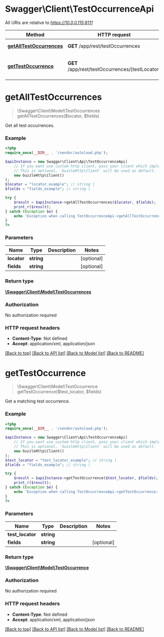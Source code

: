 # Swagger\Client\TestOccurrenceApi

All URIs are relative to *https://10.0.0.115:8111*

Method | HTTP request | Description
------------- | ------------- | -------------
[**getAllTestOccurrences**](TestOccurrenceApi.md#getAllTestOccurrences) | **GET** /app/rest/testOccurrences | Get all test occurrences.
[**getTestOccurrence**](TestOccurrenceApi.md#getTestOccurrence) | **GET** /app/rest/testOccurrences/{testLocator} | Get a matching test occurrence.


# **getAllTestOccurrences**
> \Swagger\Client\Model\TestOccurrences getAllTestOccurrences($locator, $fields)

Get all test occurrences.



### Example
```php
<?php
require_once(__DIR__ . '/vendor/autoload.php');

$apiInstance = new Swagger\Client\Api\TestOccurrenceApi(
    // If you want use custom http client, pass your client which implements `GuzzleHttp\ClientInterface`.
    // This is optional, `GuzzleHttp\Client` will be used as default.
    new GuzzleHttp\Client()
);
$locator = "locator_example"; // string | 
$fields = "fields_example"; // string | 

try {
    $result = $apiInstance->getAllTestOccurrences($locator, $fields);
    print_r($result);
} catch (Exception $e) {
    echo 'Exception when calling TestOccurrenceApi->getAllTestOccurrences: ', $e->getMessage(), PHP_EOL;
}
?>
```

### Parameters

Name | Type | Description  | Notes
------------- | ------------- | ------------- | -------------
 **locator** | **string**|  | [optional]
 **fields** | **string**|  | [optional]

### Return type

[**\Swagger\Client\Model\TestOccurrences**](../Model/TestOccurrences.md)

### Authorization

No authorization required

### HTTP request headers

 - **Content-Type**: Not defined
 - **Accept**: application/xml, application/json

[[Back to top]](#) [[Back to API list]](../../README.md#documentation-for-api-endpoints) [[Back to Model list]](../../README.md#documentation-for-models) [[Back to README]](../../README.md)

# **getTestOccurrence**
> \Swagger\Client\Model\TestOccurrence getTestOccurrence($test_locator, $fields)

Get a matching test occurrence.



### Example
```php
<?php
require_once(__DIR__ . '/vendor/autoload.php');

$apiInstance = new Swagger\Client\Api\TestOccurrenceApi(
    // If you want use custom http client, pass your client which implements `GuzzleHttp\ClientInterface`.
    // This is optional, `GuzzleHttp\Client` will be used as default.
    new GuzzleHttp\Client()
);
$test_locator = "test_locator_example"; // string | 
$fields = "fields_example"; // string | 

try {
    $result = $apiInstance->getTestOccurrence($test_locator, $fields);
    print_r($result);
} catch (Exception $e) {
    echo 'Exception when calling TestOccurrenceApi->getTestOccurrence: ', $e->getMessage(), PHP_EOL;
}
?>
```

### Parameters

Name | Type | Description  | Notes
------------- | ------------- | ------------- | -------------
 **test_locator** | **string**|  |
 **fields** | **string**|  | [optional]

### Return type

[**\Swagger\Client\Model\TestOccurrence**](../Model/TestOccurrence.md)

### Authorization

No authorization required

### HTTP request headers

 - **Content-Type**: Not defined
 - **Accept**: application/xml, application/json

[[Back to top]](#) [[Back to API list]](../../README.md#documentation-for-api-endpoints) [[Back to Model list]](../../README.md#documentation-for-models) [[Back to README]](../../README.md)

